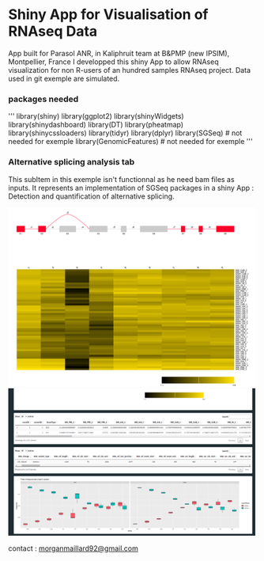 # Shiny App for Visualisation of RNAseq Data

App built for Parasol ANR, in Kaliphruit team at B&PMP (new IPSIM), Montpellier, France 
I developped this shiny App to allow RNAseq visualization for non R-users of an hundred samples RNAseq project. 
Data used in git exemple are simulated.

### packages needed 


'''
library(shiny)
library(ggplot2)
library(shinyWidgets)
library(shinydashboard)
library(DT)
library(pheatmap)
library(shinycssloaders)
library(tidyr)
library(dplyr)
library(SGSeq) \# not needed for exemple
library(GenomicFeatures) \# not needed for exemple
'''


### Alternative splicing analysis tab

This subItem in this exemple isn't functionnal as he need bam files as inputs. It represents an implementation of SGSeq packages in a shiny App : Detection and quantification of alternative splicing.

<img src="/img/Screen1_SGSTab.png" width="500">
<img src="/img/Screen2_SGSTab.png" width="500">




contact : morganmaillard92@gmail.com
